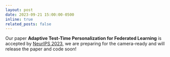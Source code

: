 ```yaml
---
layout: post
date: 2023-09-21 15:00:00-0500
inline: true
related_posts: false
---
```


Our paper **Adaptive Test-Time Personalization for Federated Learning** is accepted by <a href='https://neurips.cc/Conferences/2023'>NeurIPS 2023</a>, we are preparing for the camera-ready and will release the paper and code soon! 
